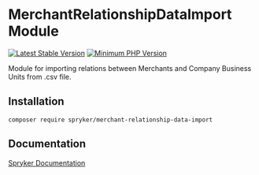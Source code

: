 # MerchantRelationshipDataImport Module
[![Latest Stable Version](https://poser.pugx.org/spryker/merchant-relationship-data-import/v/stable.svg)](https://packagist.org/packages/spryker/merchant-relationship-data-import)
[![Minimum PHP Version](https://img.shields.io/badge/php-%3E%3D%207.4-8892BF.svg)](https://php.net/)

Module for importing relations between Merchants and Company Business Units from .csv file.

## Installation

```
composer require spryker/merchant-relationship-data-import
```

## Documentation

[Spryker Documentation](https://docs.spryker.com)
